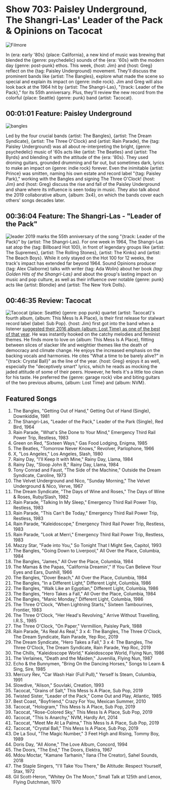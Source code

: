 

# Show 703: Paisley Underground, The Shangri-Las' Leader of the Pack & Opinions on Tacocat

![Filmore](https://sound-images.s3.amazonaws.com/images/2019/filmore.jpg)

In {era: early '80s} {place: California}, a new kind of music was brewing that blended the {genre: psychedelic} sounds of the {era: '60s} with the modern day {genre: post-punk} ethos. This week, {host: Jim} and {host: Greg} reflect on the {tag: Paisley Underground} movement. They'll discuss the prominent bands like {artist: The Bangles}, explore what made the scene so special and explain its impact on {genre: indie rock}. Jim and Greg will also look back at the 1964 hit by {artist: The Shangri-Las}, "{track: Leader of the Pack}," for its 55th anniversary. Plus, they'll review the new record from the colorful {place: Seattle} {genre: punk} band {artist: Tacocat}.


## 00:01:01 Feature: Paisley Underground
![bangles](https://sound-images.s3.amazonaws.com/images/2019/bangles2.jpg)

Led by the four crucial bands {artist: The Bangles}, {artist: The Dream Syndicate}, {artist: The Three O'Clock} and {artist: Rain Parade}, the {tag: Paisley Underground} was all about re-interpreting the bright, {genre: psychedelic} music of '60s acts like {artist: The Beatles} and {artist: The Byrds} and blending it with the attitude of the {era: '80s}. They used droning guitars, grounded drumming and far out, but sometimes dark, lyrics to make an impact on {genre: indie rock} forever. Even the inimitable {artist: Prince} was smitten, naming his own estate and record label "{tag: Paisley Park}," working with the Bangles and signing The Three O'Clock! {host: Jim} and {host: Greg} discuss the rise and fall of the Paisley Underground and share where its influence is seen today in music. They also talk about the 2019 collaborative album, {album: 3x4}, on which the bands cover each others' songs decades later.


## 00:36:04 Feature: The Shangri-Las - "Leader of the Pack"
![leader](https://sound-images.s3.amazonaws.com/images/2019/leader_ofthepack.jpg)
2019 marks the 55th anniversary of the song "{track: Leader of the Pack}" by {artist: The Shangri-Las}. For one week in 1964, The Shangri-Las sat atop the {tag: Billboard Hot 100}, in front of legendary groups like {artist: The Supremes}, {artist: The Rolling Stones}, {artist: The Kinks} and {artist: The Beach Boys}. While it only stayed on the Hot 100 for 12 weeks, the track's impact has extended far beyond 1964. Sound Opinions producer {tag: Alex Claiborne} talks with writer {tag: Ada Wolin} about her book *{tag: Golden Hits of the Shangri-Las}* and about the group's lasting impact on music and pop culture, as well as their influence over notable {genre: punk} acts like {artist: Blondie} and {artist: The New York Dolls}.

## 00:46:35 Review: Tacocat
![Tacocat](https://sound-images.s3.amazonaws.com/images/2019/tacocat.jpg) 
{place: Seattle} {genre: pop punk} quartet {artist: Tacocat}'s fourth album, {album: This Mess Is A Place}, is their first release for stalwart record label {label: Sub Pop}. {host: Jim} first got into the band when a listener [suggested their 2016 album {album: Lost Time} as one of the best of that year](https://www.soundopinions.org/show/553/). He was instantly hooked on the catchy melodies and feminist themes. He finds more to love on {album: This Mess Is A Place}, flitting between slices of slacker life and weightier themes like the death of democracy and climate change. He enjoys the increased emphasis on the backing vocals and harmonies. He cites "What a time to be barely alive?" in "{track: Crystal Ball}" as the line of the year. {host: Greg} enjoys it as well, especially the "deceptively smart" lyrics, which he reads as mocking the jaded attitude of some of their peers. However, he feels it's a little too clean for his taste. He preferred the {genre: garage rock} vibe and biting guitars of the two previous albums, {album: Lost Time} and {album: NVM}. 

## Featured Songs

1. The Bangles, "Getting Out of Hand," Getting Out of Hand (Single), Downkiddie, 1981
1. The Shangri-Las, "Leader of the Pack," Leader of the Park (Single), Red Bird, 1964
1. Rain Parade, "What's She Done to Your Mind," Emergency Third Rail Power Trip, Restless, 1983
1. Green on Red, "Sixteen Ways," Gas Food Lodging, Enigma, 1985
1. The Beatles, "Tomorrow Never Knows," Revolver, Parlophone, 1966
1. X, "Los Angeles," Los Angeles, Slash, 1980
1. Rainy Day, "I'll Keep It with Mine," Rainy Day, Llama, 1984
1. Rainy Day, "Sloop John B," Rainy Day, Llama, 1984
1. Tony Conrad and Faust, "The Side of the Machine," Outside the Dream Syndicate, Caroline, 1973
1. The Velvet Underground and Nico, "Sunday Morning," The Velvet Underground & Nico, Verve, 1967
1. The Dream Syndicate, "The Days of Wine and Roses," The Days of Wine & Roses, Ruby/Slash, 1982
1. Rain Parade, "Talking In My Sleep," Emergency Third Rail Power Trip, Restless, 1983
1. Rain Parade, "This Can't Be Today," Emergency Third Rail Power Trip, Restless, 1983
1. Rain Parade, "Kaleidoscope," Emergency Third Rail Power Trip, Restless, 1983
1. Rain Parade, "Look at Merri," Emergency Third Rail Power Trip, Restless, 1983
1. Mazzy Star, "Fade into You," So Tonight That I Might See, Capitol, 1993
1. The Bangles, "Going Down to Liverpool," All Over the Place, Columbia, 1984
1. The Bangles, "James," All Over the Place, Columbia, 1984
1. The Mamas & the Papas, "California Dreamin'," If You Can Believe Your Eyes and Ears, Dunhill, 1966
1. The Bangles, "Dover Beach," All Over the Place, Columbia, 1984
1. The Bangles, "In a Different Light," Different Light, Columbia, 1986
1. The Bangles, "Walk Like an Egyptian," Different Light, Columbia, 1986
1. The Bangles, "Hero Takes a Fall," All Over the Place, Columbia, 1984
1. The Bangles, "Manic Monday," Different Light, Columbia, 1986
1. The Three O'Clock, "When Lightning Starts," Sixteen Tambourines, Frontier, 1983
1. The Three O'Clock, "Her Head's Revolving," Arrive Without Travelling, I.R.S., 1985
1. The Three O'Clock, "On Paper," Vermillion, Paisley Park, 1988
1. Rain Parade, "As Real As Real," 3 x 4: The Bangles, The Three O'Clock, The Dream Syndicate, Rain Parade, Yep Roc, 2019
1. The Dream Syndicate, "Hero Takes a Fall," 3 x 4: The Bangles, The Three O'Clock, The Dream Syndicate, Rain Parade, Yep Roc, 2019
1. The Chills, "Kaleidoscope World," Kaleidoscope World, Flying Nun, 1986
1. The Verlaines, "Death and the Maiden," Juvenilia, Flying Nun, 1987
1. Echo & the Bunnymen, "Bring On the Dancing Horses," Songs to Learn & Sing, Sire, 1985
1. Mercury Rev, "Car Wash Hair (Full Pull)," Yerself Is Steam, Columbia, 1991
1. Slowdive, "Alison," Souvlaki, Creation, 1993
1. Tacocat, "Grains of Salt," This Mess Is A Place, Sub Pop, 2019
1. Twisted Sister, "Leader of the Pack," Come Out and Play, Atlantic, 1985
1. Best Coast, "Boyfriend," Crazy For You, Mexican Summer, 2010
1. Tacocat, "Hologram," This Mess Is A Place, Sub Pop, 2019
1. Tacocat, "Rose-Colored Sky," This Mess Is A Place, Sub Pop, 2019
1. Tacocat, "This Is Anarchy," NVM, Hardly Art, 2014
1. Tacocat, "Meet Me At La Palma," This Mess Is A Place, Sub Pop, 2019
1. Tacocat, "Crystal Ball," This Mess Is A Place, Sub Pop, 2019
1. De La Soul, "The Magic Number," 3 Feet High and Rising, Tommy Boy, 1989
1. Doris Day, "All Alone," The Love Album, Concord, 1994
1. The Doors, "The End," The Doors, Elektra, 1967
1. Mdou Moctar, "Kamane Tarhanin," Ilana (The Creator), Sahel Sounds, 2018
1. The Staple Singers, "I'll Take You There," Be Altitude: Respect Yourself, Stax, 1972
1. Gil Scott-Heron, "Whitey On The Moon," Small Talk at 125th and Lenox, Flying Dutchman, 1970